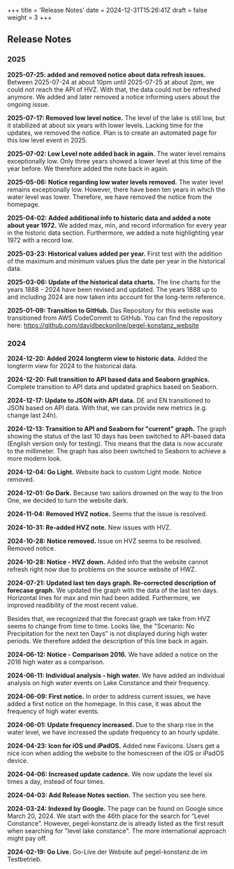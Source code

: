 +++
title = 'Release Notes'
date = 2024-12-31T15:26:41Z
draft = false
weight = 3
+++

## Release Notes

### 2025

**2025-07-25: added and removed notice about data refresh issues.**
Between 2025-07-24 at about 10pm until 2025-07-25 at about 2pm, we could not reach the API of HVZ. With that, the data could not be refreshed anymore. We added and later removed a notice informing users about the ongoing issue.

**2025-07-17: Removed low level notice.**
The level of the lake is still low, but it stabilized at about six years with lower levels. Lacking time for the updates, we removed the notice. Plan is to create an automated page for this low level event in 2025.

**2025-07-02: Low Level note added back in again.**
The water level remains exceptionally low. Only three years showed a lower level at this time of the year before. We therefore added the note back in again.

**2025-05-06: Notice regarding low water levels removed.**
The water level remains exceptionally low. However, there have been ten years in which the water level was lower. Therefore, we have removed the notice from the homepage.

**2025-04-02: Added additional info to historic data and added a note about year 1972.**
We added max, min, and record information for every year in the historic data section.
Furthermore, we added a note highlighting year 1972 with a record low.

**2025-03-23: Historical values ​​added per year.**
First test with the addition of the maximum and minimum values ​​plus the date per year in the historical data.

**2025-03-06: Update of the historical data charts.**
The line charts for the years 1888 - 2024 have been revised and updated. The years 1888 up to and including 2024 are now taken into account for the long-term reference.

**2025-01-09: Transition to GitHub.**
Das Repository for this website was transitioned from AWS CodeCommit to GitHub. You can find the repository here:
https://github.com/davidbeckonline/pegel-konstanz_website

### 2024

**2024-12-20: Added 2024 longterm view to historic data.**
Added the longterm view for 2024 to the historical data.

**2024-12-20: Full transition to API based data and Seaborn graphics.**
Complete transition to API data and updated graphics based on Seaborn.

**2024-12-17: Update to JSON with API data.**
DE and EN transitioned to JSON based on API data. With that, we can provide new metrics (e.g. change last 24h).

**2024-12-13: Transition to API and Seaborn for "current" graph.**
The graph showing the status of the last 10 days has been switched to API-based data (English version only for testing). This means that the data is now accurate to the millimeter. The graph has also been switched to Seaborn to achieve a more modern look.

**2024-12-04: Go Light.**
Website back to custom Light mode.
Notice removed.

**2024-12-01: Go Dark.**
Because two sailors drowned on the way to the Iron One, we decided to turn the website dark.

**2024-11-04: Removed HVZ notice.**
Seems that the issue is resolved.

**2024-10-31: Re-added HVZ note.**
New issues with HVZ.

**2024-10-28: Notice removed.**
Issue on HVZ seems to be resolved. Removed notice.

**2024-10-28: Notice - HVZ down.**
Added info that the website cannot refresh right now due to problems on the source website of HWZ.

**2024-07-21: Updated last ten days graph. Re-corrected description of forecase graph.**
We updated the graph with the data of the last ten days. Horizontal lines for max and min had been added. Furthermore, we improved readibility of the most recent value.

Besides that, we recognized that the forecast graph we take from HVZ seems to change from time to time. Looks like, the "Scenario: No Precipitation for the next ten Days" is not displayed during high water periods. We therefore added the description of this line back in again.

**2024-06-12: Notice - Comparison 2016.**
We have added a notice on the 2016 high water as a comparison.

**2024-06-11: Individual analysis - high water.**
We have added an individual analysis on high water events on Lake Constance and their frequency.

**2024-06-09: First notice.**
In order to address current issues, we have added a first notice on the homepage. In this case, it was about the frequency of high water events.

**2024-06-01: Update frequency increased.**
Due to the sharp rise in the water level, we have increased the update frequency to an hourly update.

**2024-04-23: Icon for iOS und iPadOS.**
Added new Favicons. Users get a nice icon when adding the website to the homescreen of the iOS or iPadOS device.

**2024-04-06: Increased update cadence.**
We now update the level six times a day, instead of four times.

**2024-04-03: Add Release Notes section.**
The section you see here.

**2024-03-24: Indexed by Google.**
The page can be found on Google since March 20, 2024. We start with the 46th place for the search for “Level Constance”. However, pegel-konstanz.de is already listed as the first result when searching for "level lake constance". The more international approach might pay off.

**2024-02-19: Go Live.**
Go-Live der Website auf pegel-konstanz.de im Testbetrieb.
